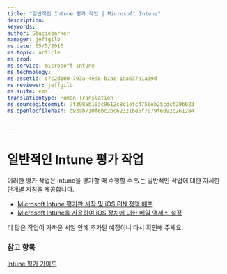 ```yaml
---
title: "일반적인 Intune 평가 작업 | Microsoft Intune"
description: 
keywords: 
author: Staciebarker
manager: jeffgilb
ms.date: 05/5/2016
ms.topic: article
ms.prod: 
ms.service: microsoft-intune
ms.technology: 
ms.assetid: c7c2d100-793a-4ed8-b1ac-1da637a1a19d
ms.reviewer: jeffgilb
ms.suite: ems
translationtype: Human Translation
ms.sourcegitcommit: 7f3985b10ac9612c8c1efc4756eb25cdcf29b023
ms.openlocfilehash: d93ab710f6bc2bc62321be5f7079f6092c261284


---
```



# 일반적인 Intune 평가 작업

이러한 평가 작업은 Intune을 평가할 때 수행할 수 있는 일반적인 작업에 대한 자세한 단계별 지침을 제공합니다.

- [Microsoft Intune 평가판 시작 및 iOS PIN 정책 배포](start-a-microsoft-intune-trial-and-deploy-ios-pin-policy.md)
- [Microsoft Intune을 사용하여 iOS 장치에 대한 메일 액세스 설정](set-up-email-access-for-ios-devices-using-microsoft-intune.md)

더 많은 작업이 가까운 시일 안에 추가될 예정이니 다시 확인해 주세요.

### 참고 항목
[Intune 평가 가이드](get-started-with-a-30-day-trial-of-microsoft-intune.md)



<!--HONumber=Jun16_HO4-->



